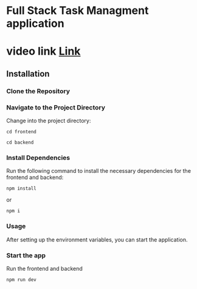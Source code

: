 # Full Stack Task Managment application

# video link [Link](https://youtu.be/O5w-6uQSfgY)

## Installation

### Clone the Repository

### Navigate to the Project Directory
Change into the project directory:
```
cd frontend
```

```
cd backend
```


### Install Dependencies
Run the following command to install the necessary dependencies for the frontend and backend:
```shell
npm install
```
or 

```shell
npm i
```

### Usage
After setting up the environment variables, you can start the application.

### Start the app
Run the frontend and backend

```shell
npm run dev
```
